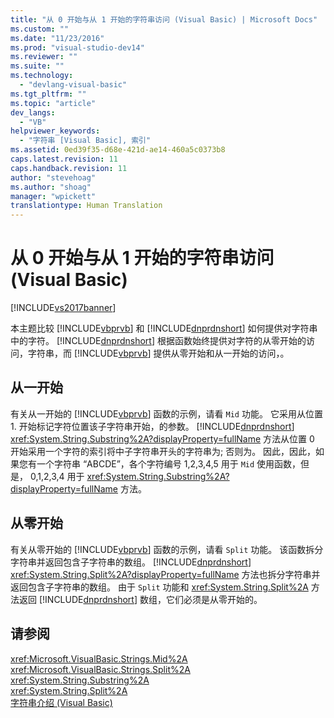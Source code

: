```yaml
---
title: "从 0 开始与从 1 开始的字符串访问 (Visual Basic) | Microsoft Docs"
ms.custom: ""
ms.date: "11/23/2016"
ms.prod: "visual-studio-dev14"
ms.reviewer: ""
ms.suite: ""
ms.technology: 
  - "devlang-visual-basic"
ms.tgt_pltfrm: ""
ms.topic: "article"
dev_langs: 
  - "VB"
helpviewer_keywords: 
  - "字符串 [Visual Basic], 索引"
ms.assetid: 0ed39f35-d68e-421d-ae14-460a5c0373b8
caps.latest.revision: 11
caps.handback.revision: 11
author: "stevehoag"
ms.author: "shoag"
manager: "wpickett"
translationtype: Human Translation
---
```

# 从 0 开始与从 1 开始的字符串访问 (Visual Basic)
[!INCLUDE[vs2017banner](../../../../csharp/includes/vs2017banner.md)]

本主题比较 [!INCLUDE[vbprvb](../../../../csharp/programming-guide/concepts/linq/includes/vbprvb_md.md)] 和 [!INCLUDE[dnprdnshort](../../../../csharp/getting-started/includes/dnprdnshort_md.md)] 如何提供对字符串中的字符。  [!INCLUDE[dnprdnshort](../../../../csharp/getting-started/includes/dnprdnshort_md.md)] 根据函数始终提供对字符的从零开始的访问，字符串，而 [!INCLUDE[vbprvb](../../../../csharp/programming-guide/concepts/linq/includes/vbprvb_md.md)] 提供从零开始和从一开始的访问，。  
  
## 从一开始  
 有关从一开始的 [!INCLUDE[vbprvb](../../../../csharp/programming-guide/concepts/linq/includes/vbprvb_md.md)] 函数的示例，请看 `Mid` 功能。  它采用从位置 1. 开始标记字符位置该子字符串开始，的参数。  [!INCLUDE[dnprdnshort](../../../../csharp/getting-started/includes/dnprdnshort_md.md)] <xref:System.String.Substring%2A?displayProperty=fullName> 方法从位置 0 开始采用一个字符的索引将中子字符串开头的字符串为; 否则为。  因此，因此，如果您有一个字符串 “ABCDE”，各个字符编号 1,2,3,4,5 用于 `Mid` 使用函数，但是， 0,1,2,3,4 用于 <xref:System.String.Substring%2A?displayProperty=fullName> 方法。  
  
## 从零开始  
 有关从零开始的 [!INCLUDE[vbprvb](../../../../csharp/programming-guide/concepts/linq/includes/vbprvb_md.md)] 函数的示例，请看 `Split` 功能。  该函数拆分字符串并返回包含子字符串的数组。  [!INCLUDE[dnprdnshort](../../../../csharp/getting-started/includes/dnprdnshort_md.md)] <xref:System.String.Split%2A?displayProperty=fullName> 方法也拆分字符串并返回包含子字符串的数组。  由于 `Split` 功能和 <xref:System.String.Split%2A> 方法返回 [!INCLUDE[dnprdnshort](../../../../csharp/getting-started/includes/dnprdnshort_md.md)] 数组，它们必须是从零开始的。  
  
## 请参阅  
 <xref:Microsoft.VisualBasic.Strings.Mid%2A>   
 <xref:Microsoft.VisualBasic.Strings.Split%2A>   
 <xref:System.String.Substring%2A>   
 <xref:System.String.Split%2A>   
 [字符串介绍 \(Visual Basic\)](../../../../visual-basic/programming-guide/language-features/strings/introduction-to-strings.md)